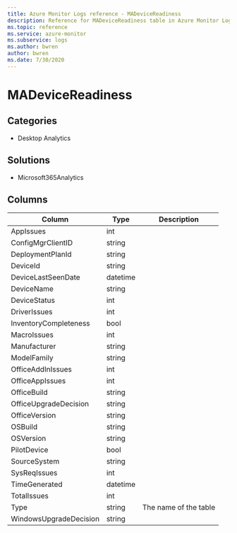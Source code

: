 ```yaml
---
title: Azure Monitor Logs reference - MADeviceReadiness
description: Reference for MADeviceReadiness table in Azure Monitor Logs.
ms.topic: reference
ms.service: azure-monitor
ms.subservice: logs
ms.author: bwren
author: bwren
ms.date: 7/30/2020
---
```


# MADeviceReadiness

 

## Categories

- Desktop Analytics
## Solutions

- Microsoft365Analytics




## Columns

|Column|Type|Description|
|---|---|---|
|AppIssues|int||
|ConfigMgrClientID|string||
|DeploymentPlanId|string||
|DeviceId|string||
|DeviceLastSeenDate|datetime||
|DeviceName|string||
|DeviceStatus|int||
|DriverIssues|int||
|InventoryCompleteness|bool||
|MacroIssues|int||
|Manufacturer|string||
|ModelFamily|string||
|OfficeAddInIssues|int||
|OfficeAppIssues|int||
|OfficeBuild|string||
|OfficeUpgradeDecision|string||
|OfficeVersion|string||
|OSBuild|string||
|OSVersion|string||
|PilotDevice|bool||
|SourceSystem|string||
|SysReqIssues|int||
|TimeGenerated|datetime||
|TotalIssues|int||
|Type|string|The name of the table|
|WindowsUpgradeDecision|string||
